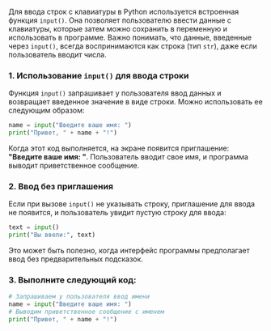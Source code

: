 Для ввода строк с клавиатуры в Python используется встроенная функция `input()`. Она позволяет пользователю ввести данные с клавиатуры, которые затем можно сохранить в переменную и использовать в программе. Важно понимать, что данные, введенные через `input()`, всегда воспринимаются как строка (тип `str`), даже если пользователь вводит числа.

### 1. Использование `input()` для ввода строки
Функция `input()` запрашивает у пользователя ввод данных и возвращает введенное значение в виде строки. Можно использовать ее следующим образом:

```python
name = input("Введите ваше имя: ")
print("Привет, " + name + "!")
```

Когда этот код выполняется, на экране появится приглашение: **"Введите ваше имя: "**. Пользователь вводит свое имя, и программа выводит приветственное сообщение.

### 2. Ввод без приглашения
Если при вызове `input()` не указывать строку, приглашение для ввода не появится, и пользователь увидит пустую строку для ввода:

```python
text = input()
print("Вы ввели:", text)
```

Это может быть полезно, когда интерфейс программы предполагает ввод без предварительных подсказок.

### 3. Выполните следующий код:

```python
# Запрашиваем у пользователя ввод имени
name = input("Введите ваше имя: ")
# Выводим приветственное сообщение с именем
print("Привет, " + name + "!")

```